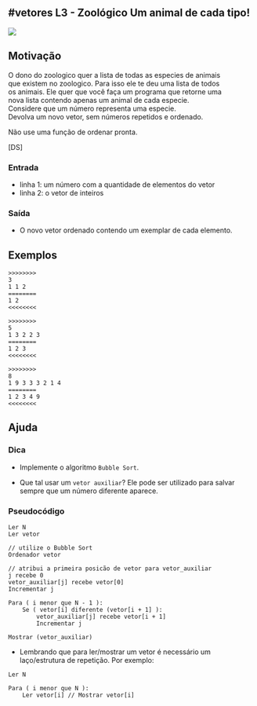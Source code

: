 ## #vetores L3 - Zoológico Um animal de cada tipo!


![](https://raw.githubusercontent.com/qxcodefup/arcade/master/base/084/__capa.jpg)

## Motivação

O dono do zoologico quer a lista de todas as especies de animais  
que existem no zoologico. Para isso ele te deu uma lista de todos  
os animais. Ele quer que você faça um programa que retorne uma  
nova lista contendo apenas um animal de cada especie.  
Considere que um número representa uma especie.  
Devolva um novo vetor, sem números repetidos e ordenado.

Não use uma função de ordenar pronta.

\[DS\]

### Entrada

- linha 1: um número com a quantidade de elementos do vetor
- linha 2: o vetor de inteiros  

### Saída

- O novo vetor ordenado contendo um exemplar de cada elemento.

## Exemplos

```
>>>>>>>>
3
1 1 2
========
1 2
<<<<<<<<

>>>>>>>>
5
1 3 2 2 3
========
1 2 3
<<<<<<<<

>>>>>>>>
8
1 9 3 3 3 2 1 4
========
1 2 3 4 9
<<<<<<<<
```

## Ajuda

### Dica
- Implemente o algoritmo `Bubble Sort`.

- Que tal usar um `vetor auxiliar`? Ele pode ser utilizado para salvar sempre que um número diferente aparece.

### Pseudocódigo
```
Ler N
Ler vetor

// utilize o Bubble Sort
Ordenador vetor

// atribui a primeira posicão de vetor para vetor_auxiliar
j recebe 0
vetor_auxiliar[j] recebe vetor[0]
Incrementar j

Para ( i menor que N - 1 ):
    Se ( vetor[i] diferente (vetor[i + 1] ):
        vetor_auxiliar[j] recebe vetor[i + 1]
        Incrementar j

Mostrar (vetor_auxiliar)
```

- Lembrando que para ler/mostrar um vetor é necessário um laço/estrutura de repetição. Por exemplo:
```
Ler N

Para ( i menor que N ):
    Ler vetor[i] // Mostrar vetor[i]
```
